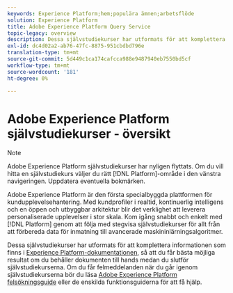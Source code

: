 ```yaml
---
keywords: Experience Platform;hem;populära ämnen;arbetsflöde
solution: Experience Platform
title: Adobe Experience Platform Query Service
topic-legacy: overview
description: Dessa självstudiekurser har utformats för att komplettera informationen i Experience Platform-dokumentationen, så att du får bästa möjliga resultat om du behåller dokumenten när du slutför självstudiekurserna.
exl-id: dc4d02a2-ab76-47fc-8875-951cbdbd796e
translation-type: tm+mt
source-git-commit: 5d449c1ca174cafcca988e9487940eb7550bd5cf
workflow-type: tm+mt
source-wordcount: '181'
ht-degree: 0%

---
```


# Adobe Experience Platform självstudiekurser - översikt

>[!NOTE]
>
>Adobe Experience Platform självstudiekurser har nyligen flyttats. Om du vill hitta en självstudiekurs väljer du rätt [!DNL Platform]-område i den vänstra navigeringen. Uppdatera eventuella bokmärken.

Adobe Experience Platform är den första specialbyggda plattformen för kundupplevelsehantering. Med kundprofiler i realtid, kontinuerlig intelligens och en öppen och utbyggbar arkitektur blir det verklighet att leverera personaliserade upplevelser i stor skala. Kom igång snabbt och enkelt med [!DNL Platform] genom att följa med stegvisa självstudiekurser för allt från att förbereda data för inmatning till avancerade maskininlärningsalgoritmer.

Dessa självstudiekurser har utformats för att komplettera informationen som finns i [Experience Platform-dokumentationen](../landing/documentation/overview.md), så att du får bästa möjliga resultat om du behåller dokumenten till hands medan du slutför självstudiekurserna. Om du får felmeddelanden när du går igenom självstudiekurserna bör du läsa [Adobe Experience Platform felsökningsguide](../landing/troubleshooting.md) eller de enskilda funktionsguiderna för att få hjälp.
